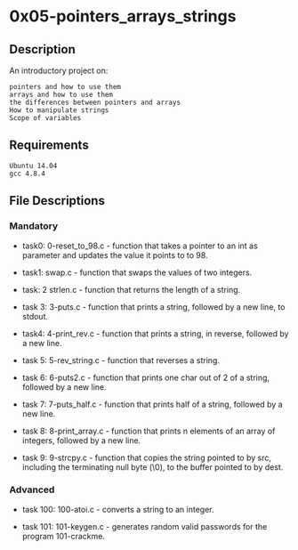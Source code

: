 # 0x05-pointers_arrays_strings

## Description

An introductory project on:

    pointers and how to use them
    arrays and how to use them
    the differences between pointers and arrays
    How to manipulate strings
    Scope of variables

## Requirements

    Ubuntu 14.04
    gcc 4.8.4

## File Descriptions

### Mandatory

- task0: 0-reset_to_98.c - function that takes a pointer to an int as parameter and updates the value it points to to 98.

- task1: swap.c - function that swaps the values of two integers.

- task: 2 strlen.c - function that returns the length of a string.

- task 3: 3-puts.c - function that prints a string, followed by a new line, to stdout.

- task4: 4-print_rev.c - function that prints a string, in reverse, followed by a new line.

- task 5: 5-rev_string.c - function that reverses a string.

- task 6: 6-puts2.c - function that prints one char out of 2 of a string, followed by a new line.

- task 7: 7-puts_half.c - function that prints half of a string, followed by a new line.

- task 8: 8-print_array.c - function that prints n elements of an array of integers, followed by a new line.

- task 9: 9-strcpy.c - function that copies the string pointed to by src, including the terminating null byte (\0), to the buffer pointed to by dest.

### Advanced

- task 100: 100-atoi.c - converts a string to an integer.

- task 101: 101-keygen.c - generates random valid passwords for the program 101-crackme.
